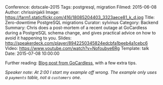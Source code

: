 Conference: dotscale-2015
Tags: postgresql, migration
Filmed: 2015-06-08
Author: chrissinjakli
Image: https://farm1.staticflickr.com/416/18085204403_3323aece81_k_d.jpg
Title: Zero-downtime PostgreSQL migrations
Curator: sylvinus
Category: Backend
Summary: Chris does a post-mortem of a recent outage at GoCardless during a PostgreSQL schema change, and gives practical advice on how to avoid it happening to you.
Slides: http://speakerdeck.com/player/8942250345824edcbfa1beeb4a1cebc6
Video: https://www.youtube.com/watch?v=Nofoubye6Rg
Template: talk
Date: 2015-07-08 10:00:00

Further reading: [Blog post from GoCardless](https://gocardless.com/blog/zero-downtime-postgres-migrations-the-hard-parts/), with a few extra tips.

*Speaker note: At 2:00 I start my example off wrong. The example only uses a `payments` table, not a `customers` one.*
